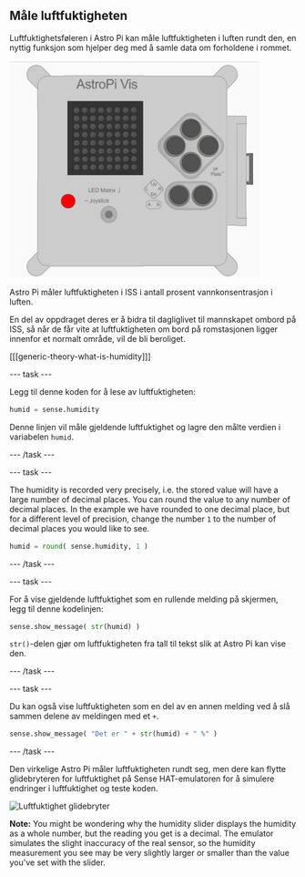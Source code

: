 ## Måle luftfuktigheten

Luftfuktighetsføleren i Astro Pi kan måle luftfuktigheten i luften rundt den, en nyttig funksjon som hjelper deg med å samle data om forholdene i rommet.

![Melding om temperaturen](images/degrees-message.gif)

Astro Pi måler luftfuktigheten i ISS i antall prosent vannkonsentrasjon i luften.

En del av oppdraget deres er å bidra til dagliglivet til mannskapet ombord på ISS, så når de får vite at luftfuktigheten om bord på romstasjonen ligger innenfor et normalt område, vil de bli beroliget.

[[[generic-theory-what-is-humidity]]]

--- task ---

Legg til denne koden for å lese av luftfuktigheten:

```python
humid = sense.humidity
```

Denne linjen vil måle gjeldende luftfuktighet og lagre den målte verdien i variabelen `humid`.

--- /task ---

--- task ---

The humidity is recorded very precisely, i.e. the stored value will have a large number of decimal places. You can round the value to any number of decimal places. In the example we have rounded to one decimal place, but for a different level of precision, change the number `1` to the number of decimal places you would like to see.

```python
humid = round( sense.humidity, 1 )
```

--- /task ---

--- task ---

For å vise gjeldende luftfuktighet som en rullende melding på skjermen, legg til denne kodelinjen:

```python
sense.show_message( str(humid) )
```

`str()`-delen gjør om luftfuktigheten fra tall til tekst slik at Astro Pi kan vise den.

--- /task ---

--- task ---

Du kan også vise luftfuktigheten som en del av en annen melding ved å slå sammen delene av meldingen med et `+`.

```python
sense.show_message( "Det er " + str(humid) + " %" )
```

--- /task ---

Den virkelige Astro Pi måler luftfuktigheten rundt seg, men dere kan flytte glidebryteren for luftfuktighet på Sense HAT-emulatoren for å simulere endringer i luftfuktighet og teste koden.

![Luftfuktighet glidebryter](images/humidity-slider.png)

**Note:** You might be wondering why the humidity slider displays the humidity as a whole number, but the reading you get is a decimal. The emulator simulates the slight inaccuracy of the real sensor, so the humidity measurement you see may be very slightly larger or smaller than the value you've set with the slider.
